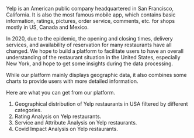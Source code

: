 Yelp is an American public company headquartered in San Francisco, California. It is also the most famous mobile app, which contains basic information, ratings, pictures, order service, comments, etc. for shops mostly in US, Canada and Mexico.

In 2020, due to the epidemic, the opening and closing times, delivery services, and availability of reservation for many restaurants have all changed. We hope to build a platform to facilitate users to have an overall understanding of the restaurant situation in the United States, especially New York, and hope to get some insights during the data processing.

While our platform mainly displays geographic data, it also combines some charts to provide users with more detailed information.

Here are what you can get from our platform.
1. Geographical distribution of Yelp restaurants in USA filtered by different categories.
2. Rating Analysis on Yelp restaurants.
3. Service and Attribute Analysis on Yelp restaurants.
4. Covid Impact Analysis on Yelp restaurants.
